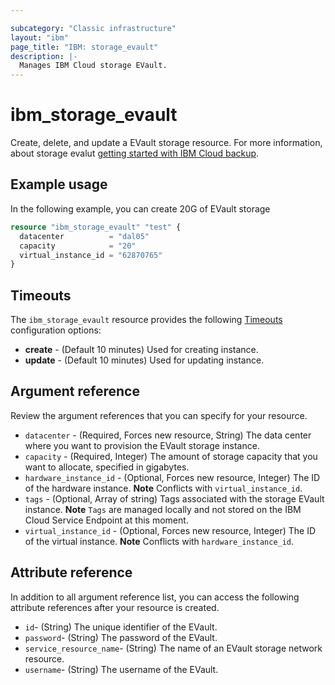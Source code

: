 ```yaml
---

subcategory: "Classic infrastructure"
layout: "ibm"
page_title: "IBM: storage_evault"
description: |-
  Manages IBM Cloud storage EVault.
---
```

# ibm_storage_evault
Create, delete, and update a EVault storage resource. For more information, about storage evalut [getting started with IBM Cloud backup](https://cloud.ibm.com/docs/infrastructure/Backup/index.html#getting-started-with-evault-backup-services).

## Example usage
In the following example, you can create 20G of EVault storage 

```terraform
resource "ibm_storage_evault" "test" {
  datacenter          = "dal05"
  capacity            = "20"
  virtual_instance_id = "62870765"
}
```

## Timeouts
The `ibm_storage_evault` resource provides the following [Timeouts](https://www.terraform.io/docs/language/resources/syntax.html) configuration options:

- **create** - (Default 10 minutes) Used for creating instance.
- **update** - (Default 10 minutes) Used for updating instance.


## Argument reference
Review the argument references that you can specify for your resource.

- `datacenter` - (Required, Forces new resource, String) The data center where you want to provision the EVault  storage instance.
- `capacity` - (Required, Integer) The amount of storage capacity that you want to allocate, specified in gigabytes.
- `hardware_instance_id` - (Optional, Forces new resource, Integer) The ID of the hardware instance. **Note** Conflicts with `virtual_instance_id`.
- `tags` - (Optional, Array of string) Tags associated with the storage EVault instance. **Note** `Tags` are managed locally and not stored on the IBM Cloud Service Endpoint at this moment.
- `virtual_instance_id` - (Optional, Forces new resource, Integer) The ID of the virtual instance. **Note** Conflicts with `hardware_instance_id`.

## Attribute reference
In addition to all argument reference list, you can access the following attribute references after your resource is created.

- `id`- (String) The unique identifier of the EVault.
- `password`- (String) The password of the EVault.
- `service_resource_name`- (String) The name of an EVault storage network resource.
- `username`- (String) The username of the EVault.
